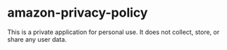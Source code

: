 # amazon-privacy-policy

This is a private application for personal use. It does not collect, store, or share any user data.
